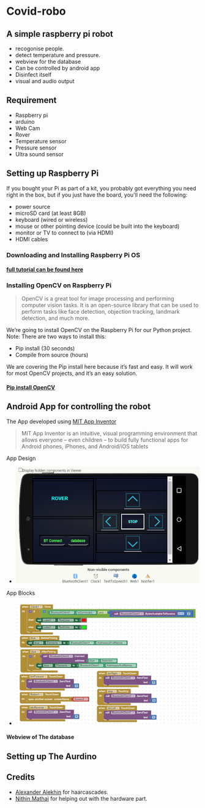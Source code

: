 # Covid-robo

## A simple raspberry pi robot 
* recogonise people. 
* detect temperature and pressure.
* webview for the database
* Can be controlled by android app
* Disinfect itself
* visual and audio output
 
## Requirement

* Raspberry pi
* arduino
* Web Cam
* Rover
* Temperature sensor
* Pressure sensor
* Ultra sound sensor
## Setting up Raspberry Pi

 If you bought your Pi as part of a kit, you probably got everything you need right in the box, but if you just have the board, you'll need the following:
* power source
* microSD card (at least 8GB)
* keyboard (wired or wireless)
* mouse or other pointing device (could be built into the keyboard)
* monitor or TV to connect to (via HDMI)
* HDMI cables
### Downloading and Installing Raspberry Pi OS
#### [full tutorial can be found here](https://www.tomshardware.com/reviews/raspberry-pi-set-up-how-to,6029.html)

### Installing OpenCV on Raspberry Pi

>OpenCV is a great tool for image processing and performing computer vision tasks. It is an open-source library that can be used to perform tasks like face detection, objection tracking, landmark detection, and much more.

We’re going to install OpenCV on the Raspberry Pi for our Python project. Note: There are two ways to install this:

* Pip install (30 seconds)
* Compile from source (hours)

We are covering the Pip install here because it’s fast and easy. It will work for most OpenCV projects, and it’s an easy solution.
#### [Pip install OpenCV](https://www.jeremymorgan.com/tutorials/raspberry-pi/how-to-install-opencv-raspberry-pi/)

## Android App for controlling the robot

The App developed using [MIT App Inventor](https://appinventor.mit.edu/)
>MIT App Inventor is an intuitive, visual programming environment that allows everyone – even children – to build fully functional apps for Android phones, iPhones, and Android/iOS tablets

App Design
* ![design](https://github.com/AbhiAravind/covid-robo/blob/main/bt_rmt.png)

App Blocks
* ![design](https://github.com/AbhiAravind/covid-robo/blob/main/blocks.png)

#### Webview of The database
[]()
## Setting up The Aurdino



## Credits
* [Alexander Alekhin](https://github.com/alalek) for haarcascades.
* [Nithin Mathai]() for helping out with the hardware part.





